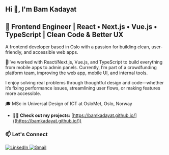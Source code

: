 <h2 align="left">Hi 👋, I'm Bam Kadayat</h2>
<h2 align="left">🚀 Frontend Engineer | React • Next.js • Vue.js • TypeScript | Clean Code & Better UX</h2>
<p align="left">A frontend developer based in Oslo with a passion for building clean, user-friendly, and accessible web apps.</p>

<p align="left">🔭I’ve worked with React/Next.js, Vue.js, and TypeScript to build everything from mobile apps to admin panels. Currently, I’m part of a crowdfunding platform team, improving the web app, mobile UI, and internal tools.
</p>

<p align="left">I enjoy solving real problems through thoughtful design and code—whether it’s fixing performance issues, streamlining user flows, or making features more accessible.</p>

<p align="left">🎓 MSc in Universal Design of ICT at OsloMet, Oslo, Norway </p>
  
- 👨‍💻 **Check out my projects:** [https://bamkadayat.github.io/]((https://bamkadayat.github.io/)) 

### 📫 Let's Connect  
<p align="left">
  <a href="https://linkedin.com/in/bam-kadayat" target="_blank">
    <img src="https://img.shields.io/badge/LinkedIn-blue?style=for-the-badge&logo=linkedin&logoColor=white" alt="LinkedIn" />
  </a>
  <a href="mailto:bamkadayat@gmail.com">
    <img src="https://img.shields.io/badge/Email-D14836?style=for-the-badge&logo=gmail&logoColor=white" alt="Gmail" />
  </a>
</p>

